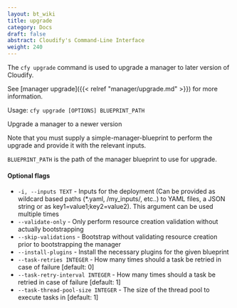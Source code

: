 ```yaml
---
layout: bt_wiki
title: upgrade
category: Docs
draft: false
abstract: Cloudify's Command-Line Interface
weight: 240
---
```


The `cfy upgrade` command is used to upgrade a manager to later version of Cloudify.

See [manager upgrade]({{< relref "manager/upgrade.md" >}}) for more information.

Usage: `cfy upgrade [OPTIONS] BLUEPRINT_PATH`

Upgrade a manager to a newer version

Note that you must supply a simple-manager-blueprint to perform the
upgrade and provide it with the relevant inputs.

`BLUEPRINT_PATH` is the path of the manager blueprint to use for upgrade.

#### Optional flags

*  `-i, --inputs TEXT` - 
						Inputs for the deployment (Can be provided
                        as wildcard based paths (*.yaml,
                        /my_inputs/, etc..) to YAML files, a JSON
                        string or as key1=value1;key2=value2). This
                        argument can be used multiple times
*  `--validate-only` - 	Only perform resource creation validation
                        without actually bootstrapping
*  `--skip-validations` - 
						Bootstrap without validating resource
                        creation prior to bootstrapping the manager
*  `--install-plugins` - 
						Install the necessary plugins for the given
                        blueprint
*  `--task-retries INTEGER` - 
						How many times should a task be retried in
                        case of failure [default: 0]
*  `--task-retry-interval INTEGER` - 
						How many times should a task be retried in
                        case of failure [default: 1]
*  `--task-thread-pool-size INTEGER` - 
                      	The size of the thread pool to execute tasks
                      	in [default: 1]